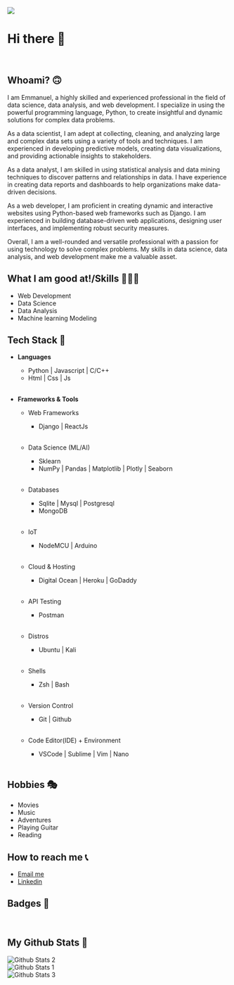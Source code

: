 ![](https://komarev.com/ghpvc/?username=e-ManueI&style=for-the-badge&color=brightgreen)

# <b>Hi there 👋</b> 

<br>

## <b>Whoami? 🙃</b>

I am Emmanuel, a highly skilled and experienced professional in the field of data science, data analysis, and web development. I specialize in using the powerful programming language, Python, to create insightful and dynamic solutions for complex data problems.

As a data scientist, I am adept at collecting, cleaning, and analyzing large and complex data sets using a variety of tools and techniques. I am experienced in developing predictive models, creating data visualizations, and providing actionable insights to stakeholders.

As a data analyst, I am skilled in using statistical analysis and data mining techniques to discover patterns and relationships in data. I have experience in creating data reports and dashboards to help organizations make data-driven decisions.

As a web developer, I am proficient in creating dynamic and interactive websites using Python-based web frameworks such as Django. I am experienced in building database-driven web applications, designing user interfaces, and implementing robust security measures.

Overall, I am a well-rounded and versatile professional with a passion for using technology to solve complex problems. My skills in data science, data analysis, and web development make me a valuable asset.

## <b>What I am good at!/Skills 🧙🏼‍♂️</b>
<ul>
    <li>Web Development</li>
    <li>Data Science</li>
    <li>Data Analysis</li>
    <li>Machine learning Modeling</li>
</ul>

## <b>Tech Stack 🧰</b>
<ul>
    <li>
        <p><b>Languages</b></p>
        <ul>
            <li>Python | Javascript | C/C++ </li>
            <li>Html | Css | Js</li>
        </ul><br>
    </li>
    <li>
        <p><b>Frameworks & Tools</b></p>
        <ul>
            <li>
                <p>Web Frameworks</p>
                <ul>
                    <li>Django | ReactJs</li>
                </ul><br>
            </li>
            <li>
                <p>Data Science (ML/AI)</p>
                <ul>
                    <li>Sklearn</li>
                    <li>NumPy | Pandas | Matplotlib |  Plotly | Seaborn</li>
                </ul><br>
            </li>
            <li>
                <p> Databases</p>
                <ul>
                    <li> Sqlite | Mysql | Postgresql</li>
                    <li>MongoDB</li>
                </ul><br>
            </li>
            <li>
                <p>IoT</p>
                <ul>
                    <li>NodeMCU | Arduino</li>
                </ul><br>
            </li>
            <li>
                <p> Cloud & Hosting</samp</p>
                <ul>
                    <li> Digital Ocean | Heroku | GoDaddy </li>
                </ul><br>
            </li>
            <li>
                <p> API Testing</samp</p>
                <ul>
                    <li> Postman </li>
                </ul><br>
            </li>
            <li>
                <p> Distros </samp</p>
                <ul>
                    <li> Ubuntu | Kali </li>
                </ul><br>
            </li>
            <li>
                <p> Shells </samp</p>
                <ul>
                    <li> Zsh | Bash  </li>
                </ul><br>
            </li>
            <li>
                <p> Version Control </samp</p>
                <ul>
                    <li> Git | Github  </li>
                </ul><br>
            </li>
            <li>
                <p> Code Editor(IDE) + Environment </samp</p>
                <ul>
                    <li> VSCode | Sublime | Vim | Nano  </li>
                </ul><br>
            </li>
        </ul>
    </li>
</ul>

## <b>Hobbies 🎭</b>
<ul>
    <li>Movies</li>
    <li>Music</li>
    <li>Adventures</li>
    <li>Playing Guitar</li>
    <li>Reading</li>
</ul>

## <b>How to reach me 📞</b>
<ul>
    <li>
        <a href="mailto:manueltylan@gmail.com">Email me</a>
    </li>
    <li>
        <a href="https://www.linkedin.com/in/emmanuel-eit/">Linkedin</a>
    </li>
</ul>

## <b>Badges 📂</b>

<br>

## <b>My Github Stats 📃</b>

![Github Stats 2](https://github-readme-streak-stats.herokuapp.com/?user=e-ManueI)<br>
![Github Stats 1](https://github-readme-stats.vercel.app/api?username=e-ManueI)<br>
![Github Stats 3](https://github-readme-stats.vercel.app/api/top-langs/?username=e-ManueI)<br>
